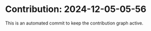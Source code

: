 # Contribution: 2024-12-05-05-56
This is an automated commit to keep the contribution graph active.
